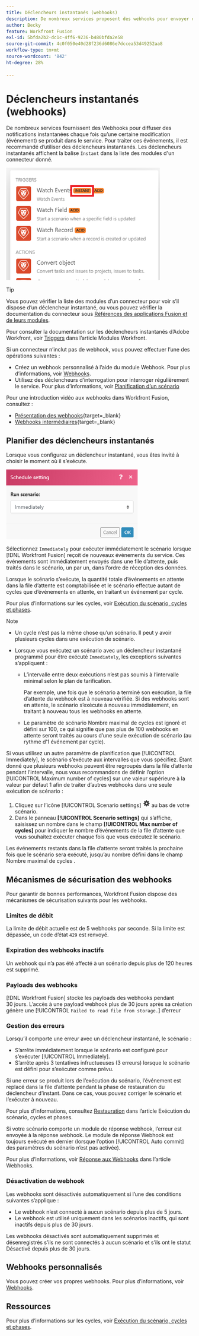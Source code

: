 ```yaml
---
title: Déclencheurs instantanés (webhooks)
description: De nombreux services proposent des webhooks pour envoyer des notifications instantanées chaque fois que le service est modifié. Pour traiter ces notifications, nous vous recommandons d’utiliser des déclencheurs instantanés. Cet article décrit l’utilisation et la fonctionnalité des déclencheurs instantanés dans Adobe Workfront Fusion.
author: Becky
feature: Workfront Fusion
exl-id: 5bfda2b2-dc1c-4ff6-9236-b480bfda2e58
source-git-commit: 4c0f050e40d28f236d6086e7dccea53d49252aa8
workflow-type: tm+mt
source-wordcount: '842'
ht-degree: 28%

---
```


# Déclencheurs instantanés (webhooks)

De nombreux services fournissent des Webhooks pour diffuser des notifications instantanées chaque fois qu’une certaine modification (événement) se produit dans le service. Pour traiter ces événements, il est recommandé d’utiliser des déclencheurs instantanés. Les déclencheurs instantanés affichent la balise `Instant` dans la liste des modules d&#39;un connecteur donné.

![](assets/instant.png)

>[!TIP]
>
>Vous pouvez vérifier la liste des modules d’un connecteur pour voir s’il dispose d’un déclencheur instantané, ou vous pouvez vérifier la documentation du connecteur sous [Références des applications Fusion et de leurs modules](/help/workfront-fusion/references/apps-and-modules/apps-and-modules-toc.md).
>
>Pour consulter la documentation sur les déclencheurs instantanés d’Adobe Workfront, voir [Triggers](/help/workfront-fusion/references/apps-and-modules/adobe-connectors/workfront-modules.md#triggers) dans l’article Modules Workfront.

Si un connecteur n’inclut pas de webhook, vous pouvez effectuer l’une des opérations suivantes :

* Créez un webhook personnalisé à l’aide du module Webhook.
Pour plus d’informations, voir [Webhooks](/help/workfront-fusion/references/apps-and-modules/universal-connectors/webhooks-updated.md).
* Utilisez des déclencheurs d’interrogation pour interroger régulièrement le service.
Pour plus d’informations, voir [ Planification d’un scénario ](/help/workfront-fusion/create-scenarios/config-scenarios-settings/schedule-a-scenario.md)

Pour une introduction vidéo aux webhooks dans Workfront Fusion, consultez :

* [Présentation des webhooks](https://video.tv.adobe.com/v/3427025/){target=_blank}
* [Webhooks intermédiaires](https://video.tv.adobe.com/v/3427030/){target=_blank}

## Planifier des déclencheurs instantanés

Lorsque vous configurez un déclencheur instantané, vous êtes invité à choisir le moment où il s’exécute.

![](assets/schedule-setting.png)

Sélectionnez `Immediately` pour exécuter immédiatement le scénario lorsque [!DNL Workfront Fusion] reçoit de nouveaux événements du service. Ces événements sont immédiatement envoyés dans une file d’attente, puis traités dans le scénario, un par un, dans l’ordre de réception des données.

Lorsque le scénario s’exécute, la quantité totale d’événements en attente dans la file d’attente est comptabilisée et le scénario effectue autant de cycles que d’événements en attente, en traitant un événement par cycle.

Pour plus d’informations sur les cycles, voir [Exécution du scénario, cycles et phases](/help/workfront-fusion/references/scenarios/scenario-execution-cycles-phases.md).

>[!NOTE]
>
>* Un cycle n’est pas la même chose qu’un scénario. Il peut y avoir plusieurs cycles dans une exécution de scénario.
>* Lorsque vous exécutez un scénario avec un déclencheur instantané programmé pour être exécuté `Immediately`, les exceptions suivantes s’appliquent :
>
>     * L’intervalle entre deux exécutions n’est pas soumis à l’intervalle minimal selon le plan de tarification.
>
>       Par exemple, une fois que le scénario a terminé son exécution, la file d’attente du webhook est à nouveau vérifiée. Si des webhooks sont en attente, le scénario s’exécute à nouveau immédiatement, en traitant à nouveau tous les webhooks en attente.
>   
>     * Le paramètre de scénario Nombre maximal de cycles est ignoré et défini sur 100, ce qui signifie que pas plus de 100 webhooks en attente seront traités au cours d’une seule exécution de scénario (au rythme d’1 événement par cycle).
>


Si vous utilisez un autre paramètre de planification que [!UICONTROL Immediately], le scénario s’exécute aux intervalles que vous spécifiez. Étant donné que plusieurs webhooks peuvent être regroupés dans la file d’attente pendant l’intervalle, nous vous recommandons de définir l’option [!UICONTROL Maximum number of cycles] sur une valeur supérieure à la valeur par défaut 1 afin de traiter d’autres webhooks dans une seule exécution de scénario :

1. Cliquez sur l’icône [!UICONTROL Scenario settings] ![](assets/scenario-settings-icon.png) au bas de votre scénario.
1. Dans le panneau **[!UICONTROL Scenario settings]** qui s’affiche, saisissez un nombre dans le champ **[!UICONTROL Max number of cycles]** pour indiquer le nombre d’événements de la file d’attente que vous souhaitez exécuter chaque fois que vous exécutez le scénario.

Les événements restants dans la file d’attente seront traités la prochaine fois que le scénario sera exécuté, jusqu’au nombre défini dans le champ Nombre maximal de cycles .

## Mécanismes de sécurisation des webhooks

Pour garantir de bonnes performances, Workfront Fusion dispose des mécanismes de sécurisation suivants pour les webhooks.

### Limites de débit

La limite de débit actuelle est de 5 webhooks par seconde. Si la limite est dépassée, un code d’état `429` est renvoyé.

### Expiration des webhooks inactifs

Un webhook qui n’a pas été affecté à un scénario depuis plus de 120 heures est supprimé.

### Payloads des webhooks

[!DNL Workfront Fusion] stocke les payloads des webhooks pendant 30 jours. L’accès à une payload webhook plus de 30 jours après sa création génère une [!UICONTROL `Failed to read file from storage.`] d’erreur

### Gestion des erreurs

Lorsqu’il comporte une erreur avec un déclencheur instantané, le scénario :

* S’arrête immédiatement lorsque le scénario est configuré pour s’exécuter [!UICONTROL Immediately].
* S’arrête après 3 tentatives infructueuses (3 erreurs) lorsque le scénario est défini pour s’exécuter comme prévu.

Si une erreur se produit lors de l’exécution du scénario, l’événement est replacé dans la file d’attente pendant la phase de restauration du déclencheur d’instant. Dans ce cas, vous pouvez corriger le scénario et l’exécuter à nouveau.

Pour plus d’informations, consultez [Restauration](/help/workfront-fusion/references/scenarios/scenario-execution-cycles-phases.md#rollback) dans l’article Exécution du scénario, cycles et phases.

Si votre scénario comporte un module de réponse webhook, l’erreur est envoyée à la réponse webhook. Le module de réponse Webhook est toujours exécuté en dernier (lorsque l’option [!UICONTROL Auto commit] des paramètres du scénario n’est pas activée).

Pour plus d’informations, voir [Réponse aux Webhooks](/help/workfront-fusion/references/apps-and-modules/universal-connectors/webhooks-updated.md#responding-to-webhooks) dans l’article Webhooks.

### Désactivation de webhook

Les webhooks sont désactivés automatiquement si l’une des conditions suivantes s’applique :

* Le webhook n’est connecté à aucun scénario depuis plus de 5 jours.
* Le webhook est utilisé uniquement dans les scénarios inactifs, qui sont inactifs depuis plus de 30 jours.

Les webhooks désactivés sont automatiquement supprimés et désenregistrés s’ils ne sont connectés à aucun scénario et s’ils ont le statut Désactivé depuis plus de 30 jours.

## Webhooks personnalisés

Vous pouvez créer vos propres webhooks. Pour plus d’informations, voir [Webhooks](/help/workfront-fusion/references/apps-and-modules/universal-connectors/webhooks-updated.md).

## Ressources

Pour plus d’informations sur les cycles, voir [Exécution du scénario, cycles et phases](/help/workfront-fusion/references/scenarios/scenario-execution-cycles-phases.md).
